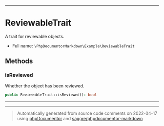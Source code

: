 ***

# ReviewableTrait

A trait for reviewable objects.



* Full name: `\PhpDocumentorMarkdown\Example\ReviewableTrait`




## Methods


### isReviewed

Whether the object has been reviewed.

```php
public ReviewableTrait::isReviewed(): bool
```











***

***
> Automatically generated from source code comments on 2022-04-17 using [phpDocumentor](http://www.phpdoc.org/) and [saggre/phpdocumentor-markdown](https://github.com/Saggre/phpDocumentor-markdown)

